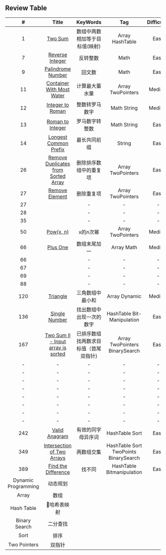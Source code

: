 ## Review Table 

\#|Title|KeyWords|Tag|Difficulty|Beat|Mark|
:-:|:-:|:-:|:-:|:-:|:-:|:-:
1|[Two Sum](https://leetcode.com/problems/two-sum/) |数组中两数相加等于目标值(映射)|Array HashTable|Easy|100%|M
7|[Reverse Integer](https://leetcode.com/problems/reverse-integer/)|反转整数|Math|Easy|18%|M
9|[Palindrome Number](https://leetcode.com/problems/palindrome-number/)|回文数|Math|Easy|-|-
11|[Container With Most Water](https://leetcode.com/problems/container-with-most-water/)|计算最大蓄水量|Array TwoPointers|Medium|22%|M
12|[Integer to Roman](https://leetcode.com/problems/integer-to-roman/)|整数转罗马数字|Math String|Medium|18%|M
13|[Roman to Integer](https://leetcode.com/problems/roman-to-integer/)|罗马数字转整数|Math String|Easy|73%|-
14|[ Longest Common Prefix](https://leetcode.com/problems/longest-common-prefix/)|最长共同前缀|String|Easy|52%|-
26|[Remove Duplicates from Sorted Array](https://leetcode.com/problems/remove-duplicates-from-sorted-array/)|删除排序数组中的重复项|Array TwoPointers|Easy|1%|M
27|[Remove Element](https://leetcode.com/problems/remove-element/)|删除重复项|Array TwoPointers|Easy|100%|
27|[]()|-|-|-|-|-
28|[]()|-|-|-|-|-
35|[]()|-|-|-|-|-
50|[Pow(x, n)](https://leetcode.com/problems/powx-n/)|x的n次幂|Array TwoPointers|Medium|100%|
66|[Plus One](https://leetcode.com/problems/plus-one/)|数组末尾加一|Array Math|Medium|51%|
66|[]()|-|-|-|-|-
67|[]()|-|-|-|-|-
69|[]()|-|-|-|-|-
88|[]()|-|-|-|-|-
120|[Triangle](https://leetcode.com/problems/triangle/submissions/)|三角数组中最小和|Array Dynamic|Medium|23%|M
136|[Single Number](https://leetcode.com/problems/single-number/)|找出数组中出现一次的数字|HashTable Bit-Manipulation|Easy|97%|-
167|[Two Sum II - Input array is sorted](https://leetcode.com/problems/two-sum-ii-input-array-is-sorted/)|已排序数组找两数求目标值（首尾双指针)|Array TwoPointers BinarySearch|Easy|100%|M
-|-|-|-|-|-|-
-|-|-|-|-|-|-
-|-|-|-|-|-|-
-|-|-|-|-|-|-
-|-|-|-|-|-|-
-|-|-|-|-|-|-
-|-|-|-|-|-|-
-|-|-|-|-|-|-
242|[Valid Anagram](https://leetcode.com/problems/valid-anagram/)|有效的同字母异序词|HashTable Sort|Easy|64%|-
349|[Intersection of Two Arrays](https://leetcode.com/problems/intersection-of-two-arrays/)|两数组交集|HashTable Sort TwoPoints BinarySearch|Easy|75%|-
389|[Find the Difference](https://leetcode.com/problems/find-the-difference/)|找不同|HashTable Bitmanipulation|Easy|76%|-
Dynamic Programming|动态规划
Array|数组
Hash Table|哈希表映射
Binary Search|二分查找
Sort|排序
Two Pointers|双指针
